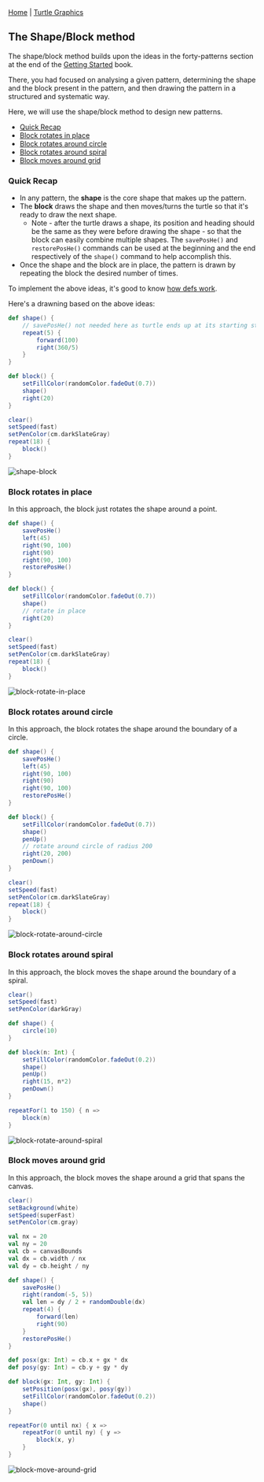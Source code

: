 <div class="nav">
  <a href="../index.html">Home</a> | <a href="../turtle-index.html">Turtle Graphics</a>
</div>

## The Shape/Block method
The shape/block method builds upon the ideas in the forty-patterns section at the end of the [Getting Started](http://wiki.kogics.net/kojo-codeactive-books#getting-started) book. 

There, you had focused on analysing a given pattern, determining the shape and the block present in the pattern, and then drawing the pattern in a structured and systematic way.

Here, we will use the shape/block method to design new patterns.
* [Quick Recap](#quick-recap)
* [Block rotates in place](#block-rotates-in-place)
* [Block rotates around circle](#block-rotates-around-circle)
* [Block rotates around spiral](#block-rotates-around-spiral)
* [Block moves around grid](#block-moves-around-grid)

### Quick Recap
* In any pattern, the **shape** is the core shape that makes up the pattern.
* The **block** draws the shape and then moves/turns the turtle so that it's ready to draw the next shape.
  * Note - after the turtle draws a shape, its position and heading should be the same as they were before drawing the shape - so that the block can easily combine multiple shapes. The `savePosHe()` and `restorePosHe()` commands can be used at the beginning and the end respectively of the `shape()` command to help accomplish this.
* Once the shape and the block are in place, the pattern is drawn by repeating the block the desired number of times.

To implement the above ideas, it's good to know [how defs work](../reference/turtle.html#def).

Here's a drawning based on the above ideas:
```scala
def shape() {
    // savePosHe() not needed here as turtle ends up at its starting state
    repeat(5) {
        forward(100)
        right(360/5)
    }
}

def block() {
    setFillColor(randomColor.fadeOut(0.7))
    shape()
    right(20)
}

clear()
setSpeed(fast)
setPenColor(cm.darkSlateGray)
repeat(18) {
    block()
}
```
![shape-block](shape-block.png)

### Block rotates in place
In this approach, the block just rotates the shape around a point.
```scala
def shape() {
    savePosHe()
    left(45)
    right(90, 100)
    right(90)
    right(90, 100)
    restorePosHe()
}

def block() {
    setFillColor(randomColor.fadeOut(0.7))
    shape()
    // rotate in place
    right(20)
}

clear()
setSpeed(fast)
setPenColor(cm.darkSlateGray)
repeat(18) {
    block()
}
```
![block-rotate-in-place](block-rotate-in-place.png)

### Block rotates around circle
In this approach, the block rotates the shape around the boundary of a circle.
```scala
def shape() {
    savePosHe()
    left(45)
    right(90, 100)
    right(90)
    right(90, 100)
    restorePosHe()
}

def block() {
    setFillColor(randomColor.fadeOut(0.7))
    shape()
    penUp()
    // rotate around circle of radius 200
    right(20, 200)
    penDown()
}

clear()
setSpeed(fast)
setPenColor(cm.darkSlateGray)
repeat(18) {
    block()
}
```
![block-rotate-around-circle](block-rotate-around-circle.png)

### Block rotates around spiral
In this approach, the block moves the shape around the boundary of a spiral.
```scala
clear()
setSpeed(fast)
setPenColor(darkGray)

def shape() {
    circle(10)
}

def block(n: Int) {
    setFillColor(randomColor.fadeOut(0.2))
    shape()
    penUp()
    right(15, n*2)
    penDown()
}

repeatFor(1 to 150) { n =>
    block(n)
}
```
![block-rotate-around-spiral](block-rotate-around-spiral.png)

### Block moves around grid
In this approach, the block moves the shape around a grid that spans the canvas.
```scala
clear()
setBackground(white)
setSpeed(superFast)
setPenColor(cm.gray)

val nx = 20
val ny = 20
val cb = canvasBounds
val dx = cb.width / nx
val dy = cb.height / ny

def shape() {
    savePosHe()
    right(random(-5, 5))
    val len = dy / 2 + randomDouble(dx)
    repeat(4) {
        forward(len)
        right(90)
    }
    restorePosHe()
}

def posx(gx: Int) = cb.x + gx * dx
def posy(gy: Int) = cb.y + gy * dy

def block(gx: Int, gy: Int) {
    setPosition(posx(gx), posy(gy))
    setFillColor(randomColor.fadeOut(0.2))
    shape()
}

repeatFor(0 until nx) { x =>
    repeatFor(0 until ny) { y =>
        block(x, y)
    }
}
```
![block-move-around-grid](block-move-around-grid.png)
